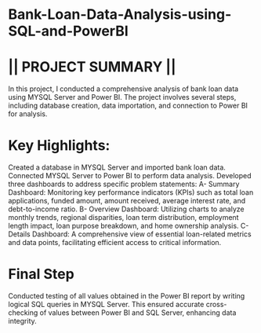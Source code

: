 # Bank-Loan-Data-Analysis-using-SQL-and-PowerBI


# || PROJECT SUMMARY ||

In this project, I conducted a comprehensive analysis of bank loan data using MYSQL Server and Power BI. The project involves several steps, including database creation, data importation, and connection to Power BI for analysis.

# Key Highlights:
Created a database in MYSQL Server and imported bank loan data.
Connected MYSQL Server to Power BI to perform data analysis.
Developed three dashboards to address specific problem statements:
A- Summary Dashboard: Monitoring key performance indicators (KPIs) such as total loan applications, funded amount, amount received, average interest rate, and debt-to-income ratio.
B- Overview Dashboard: Utilizing charts to analyze monthly trends, regional disparities, loan term distribution, employment length impact, loan purpose breakdown, and home ownership analysis.
C- Details Dashboard: A comprehensive view of essential loan-related metrics and data points, facilitating efficient access to critical information.

# Final Step
Conducted testing of all values obtained in the Power BI report by writing logical SQL queries in MYSQL Server. This ensured accurate cross-checking of values between Power BI and SQL Server, enhancing data integrity.
